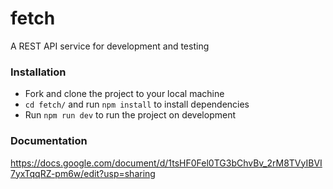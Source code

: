 # fetch
A REST API service for development and testing

### Installation
* Fork and clone the project to your local machine
* `cd fetch/` and run `npm install` to install dependencies
* Run `npm run dev` to run the project on development

### Documentation
https://docs.google.com/document/d/1tsHF0Fel0TG3bChvBv_2rM8TVyIBVI7yxTqqRZ-pm6w/edit?usp=sharing

